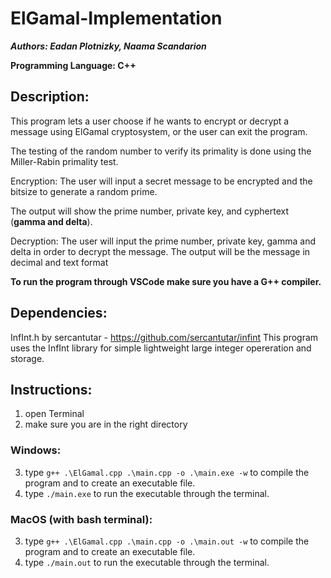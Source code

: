 # ElGamal-Implementation

***Authors: Eadan Plotnizky, Naama Scandarion***

**Programming Language: C++**

## Description:
This program lets a user choose if he wants to encrypt or decrypt a message using ElGamal cryptosystem, or the user can exit the program.

The testing of the random number to verify its primality is done using the Miller-Rabin primality test.

Encryption: The user will input a secret message to be encrypted and the bitsize to generate a random prime. 

The output will show the prime number, private key, and cyphertext (**gamma and delta**).

Decryption: The user will input the prime number, private key, gamma and delta in order to decrypt the message.
The output will be the message in decimal and text format

**To run the program through VSCode make sure you have a G++ compiler.**

## Dependencies:
InfInt.h by sercantutar - https://github.com/sercantutar/infint
This program uses the InfInt library for simple lightweight large integer opereration and storage.

## Instructions:
1. open Terminal
2. make sure you are in the right directory
### Windows:
3. type `g++ .\ElGamal.cpp .\main.cpp -o .\main.exe -w` to compile the program and to create an executable file.
4. type `./main.exe` to run the executable through the terminal.
### MacOS (with bash terminal):
3. type `g++ .\ElGamal.cpp .\main.cpp -o .\main.out -w` to compile the program and to create an executable file.
4. type `./main.out` to run the executable through the terminal.

